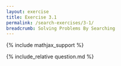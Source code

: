 ```yaml
---
layout: exercise
title: Exercise 3.1
permalink: /search-exercises/3-1/
breadcrumb: Solving Problems By Searching
---
```


{% include mathjax_support %}

<div><i class="arrow-up loader" data-chapter="search-exercises" data-exercise="ex_1" data-rating="0"></i></div>
{% include_relative question.md %}
